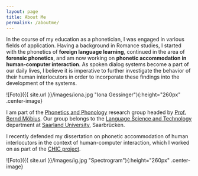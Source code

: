 ```yaml
---
layout: page
title: About Me
permalink: /aboutme/
---
```


In the course of my education as a phonetician, I was engaged in various fields of application. Having a background in Romance studies, I started with the phonetics of <strong>foreign language learning</strong>, continued in the area of <strong>forensic phonetics</strong>, and am now working on <strong>phonetic accommodation in human-computer interaction</strong>. As spoken dialog systems become a part of our daily lives, I believe it is imperative to further investigate the behavior of their human interlocutors in order to incorporate these findings into the development of the systems.

![Foto]({{ site.url }}/images/iona.jpg "Iona Gessinger"){:height="260px" .center-image}

I am part of the <a href="http://www.coli.uni-saarland.de/groups/WB/Phonetics/" target="_blank" rel="noopener">Phonetics and Phonology</a> research group headed by <a href="http://www.coli.uni-saarland.de/~moebius/" target="_blank" rel="noopener">Prof. Bernd Möbius</a>. Our group belongs to the <a href="https://www.uni-saarland.de/en/department/lst.html" target="_blank" rel="noopener">Language Science and Technology</a> department at <a href="https://www.uni-saarland.de/en/home.html" target="_blank" rel="noopener">Saarland University</a>, Saarbrücken.

I recently defended my dissertation on phonetic accommodation of human interlocutors in the context of human-computer interaction, which I worked on as part of the <a href="https://ioonaa.github.io/chicproject/">CHIC project</a>.

![Foto]({{ site.url }}/images/ig.jpg "Spectrogram"){:height="260px" .center-image}
